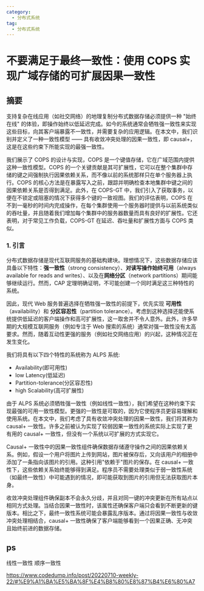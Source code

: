 ```yaml
---
category: 
  - 分布式系统
tag:
  - 分布式系统
---
```


# 不要满足于最终一致性：使用 COPS 实现广域存储的可扩展因果一致性

## 摘要

支持复杂在线应用（如社交网络）的地理复制分布式数据存储必须提供一种 "始终在线" 的体验，即操作始终以低延迟完成。如今的系统通常会牺牲强一致性来实现这些目标，向其客户端暴露不一致性，并需要复杂的应用逻辑。在本文中，我们识别并定义了一种一致性模型 —— 具有收敛冲突处理的因果一致性，即 causal+，这是在这些约束下所能实现的最强一致性。

我们展示了 COPS 的设计与实现，COPS 是一个键值存储，它在广域范围内提供这种一致性模型。COPS 的一个关键贡献是其可扩展性，它可以在整个集群中存储的键之间强制执行因果依赖关系，而不像以前的系统那样只在单个服务器上执行。COPS 的核心方法是在暴露写入之前，跟踪并明确检查本地集群中键之间的因果依赖关系是否得到满足。此外，在 COPS-GT 中，我们引入了获取事务，以便在不锁定或阻塞的情况下获得多个键的一致视图。我们的评估表明，COPS 在不到一毫秒的时间内完成操作，在每个集群使用一个服务器时提供与以前系统类似的吞吐量，并且随着我们增加每个集群中的服务器数量而具有良好的扩展性。它还表明，对于常见工作负载，COPS-GT 在延迟、吞吐量和扩展性方面与 COPS 类似。

### 1. 引言

分布式数据存储是现代互联网服务的基础构建块。理想情况下，这些数据存储应该具备以下特性：**强一致性**（strong consistency）、**对读写操作始终可用**（always available for reads and writes）、以及在**网络分区**（network partitions）期间能够继续运行。然而，CAP 定理明确证明，不可能创建一个同时满足这三种特性的系统。

因此，现代 Web 服务普遍选择在牺牲强一致性的前提下，优先实现 **可用性**（availability）和 **分区容忍性**（partition tolerance）。考虑到这种选择还能使系统提供低延迟的客户端操作和高可扩展性，这一取舍并不令人意外。此外，许多早期的大规模互联网服务（例如专注于 Web 搜索的系统）通常对强一致性没有太高要求。然而，随着互动性更强的服务（例如社交网络应用）的兴起，这种情况正在发生变化。

我们将具有以下四个特性的系统称为 ALPS 系统:
- Availability(即可用性)
- low Latency(低延迟)
- Partition-tolerance(分区容忍性)
- high Scalability(高可扩展性)

由于 ALPS 系统必须牺牲强一致性（例如线性一致性），我们希望在这种约束下实现最强的可用一致性模型。更强的一致性是可取的，因为它使程序员更容易理解和使用系统。在本文中，我们考虑了具有收敛冲突处理的因果一致性，我们将其称为 causal+ 一致性。许多之前被认为实现了较弱因果一致性的系统实际上实现了更有用的 causal+ 一致性，但没有一个系统以可扩展的方式实现它。

Causal+ 一致性中的因果一致性组件确保数据存储遵守操作之间的因果依赖关系。例如，假设一个用户将图片上传到网站，图片被保存后，又向该用户的相册中添加了一条指向该图片的引用。这种引用"依赖于"图片的保存。在 causal+ 一致性下，这些依赖关系始终能够得到满足。程序员不需要处理类似于弱一致性系统（如最终一致性）中可能遇到的情况，即可能获取到图片的引用但无法获取图片本身。

收敛冲突处理组件确保副本不会永久分歧，并且对同一键的冲突更新在所有站点以相同方式处理。当结合因果一致性时，该属性还确保客户端只会看到不断更新的键版本。相比之下，最终一致性系统可能会暴露乱序版本。通过将因果一致性与收敛冲突处理相结合，causal+ 一致性确保了客户端能够看到一个因果正确、无冲突且始终前进的数据存储。



## ps

线性一致性 顺序一致性

https://www.codedump.info/post/20220710-weekly-22/#%E9%A1%BA%E5%BA%8F%E4%B8%80%E8%87%B4%E6%80%A7
